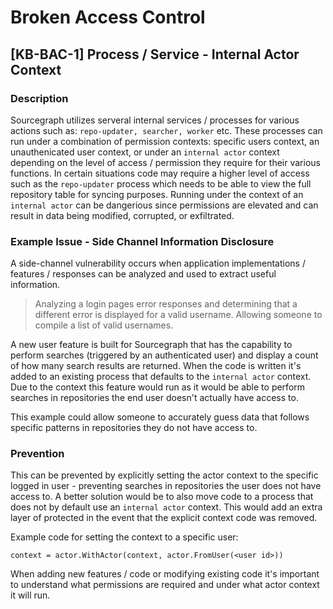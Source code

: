 # Broken Access Control

## [KB-BAC-1] Process / Service - Internal Actor Context

### Description

Sourcegraph utilizes serveral internal services / processes for various actions such as: `repo-updater, searcher, worker` etc. These processes can run under a combination of permission contexts: specific users context, an unauthenicated user context, or under an `internal actor` context depending on the level of access / permission they require for their various functions.
In certain situations code may require a higher level of access such as the `repo-updater` process which needs to be able to view the full repository table for syncing purposes. Running under the context of an `internal actor` can be dangerious since permissions are elevated and can result in data being modified, corrupted, or exfiltrated.

### Example Issue - Side Channel Information Disclosure

A side-channel vulnerability occurs when application implementations / features / responses can be analyzed and used to extract useful information.

> Analyzing a login pages error responses and determining that a different error is displayed for a valid username. Allowing someone to compile a list of valid usernames.

A new user feature is built for Sourcegraph that has the capability to perform searches (triggered by an authenticated user) and display a count of how many search results are returned. When the code is written it's added to an existing process that defaults to the `internal actor` context.
Due to the context this feature would run as it would be able to perform searches in repositories the end user doesn't actually have access to.

This example could allow someone to accurately guess data that follows specific patterns in repositories they do not have access to.

### Prevention

This can be prevented by explicitly setting the actor context to the specific logged in user - preventing searches in repositories the user does not have access to. A better solution would be to also move code to a process that does not by default use an `internal actor` context. This would add an extra layer of protected in the event that the explicit context code was removed.

Example code for setting the context to a specific user:

```
context = actor.WithActor(context, actor.FromUser(<user id>))
```

When adding new features / code or modifying existing code it's important to understand what permissions are required and under what actor context it will run.
